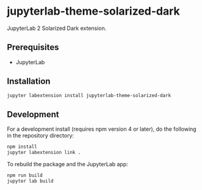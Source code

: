 # jupyterlab-theme-solarized-dark

JupyterLab 2 Solarized Dark extension.

## Prerequisites

* JupyterLab

## Installation

```bash
jupyter labextension install jupyterlab-theme-solarized-dark
```

## Development

For a development install (requires npm version 4 or later), do the following in the repository directory:

```bash
npm install
jupyter labextension link .
```

To rebuild the package and the JupyterLab app:

```bash
npm run build
jupyter lab build
```
